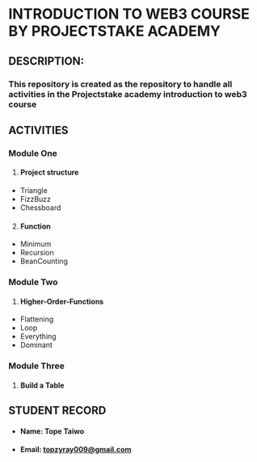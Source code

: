 # INTRODUCTION TO WEB3 COURSE BY PROJECTSTAKE ACADEMY

## DESCRIPTION:

### This repository is created as the repository to handle all activities in the Projectstake academy introduction to web3 course

## ACTIVITIES

### Module One

1. #### Project structure

- Triangle
- FizzBuzz
- Chessboard

2. #### Function

- Minimum
- Recursion
- BeanCounting

### Module Two

1. #### Higher-Order-Functions

- Flattening
- Loop
- Everything
- Dominant

### Module Three

1. #### Build a Table

## STUDENT RECORD

- #### Name: Tope Taiwo

- #### Email: topzyray009@gmail.com
